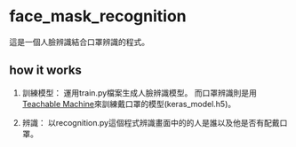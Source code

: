 # face_mask_recognition
這是一個人臉辨識結合口罩辨識的程式。

## how it works
1. 訓練模型：
運用train.py檔案生成人臉辨識模型。
而口罩辨識則是用[Teachable Machine](https://teachablemachine.withgoogle.com/)來訓練戴口罩的模型(keras_model.h5)。
 
2. 辨識：
以recognition.py這個程式辨識畫面中的的人是誰以及他是否有配戴口罩。

